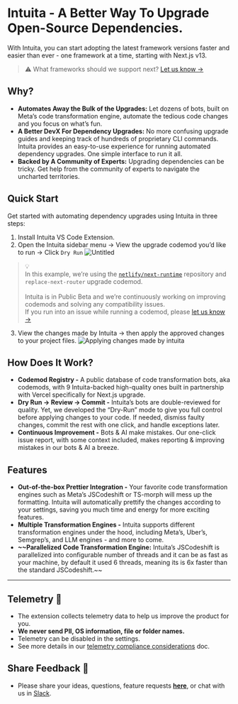 # Intuita - A Better Way To Upgrade Open-Source Dependencies.

With Intuita, you can start adopting the latest framework versions faster and easier than ever - one framework at a time, starting with Next.js v13.

> :warning: What frameworks should we support next? [Let us know →](https://feedback.intuita.io/codemod-requests)


## Why?

- **Automates Away the Bulk of the Upgrades:** Let dozens of bots, built on Meta’s code transformation engine, automate the tedious code changes and you focus on what’s fun.
- **A Better DevX For Dependency Upgrades:** No more confusing upgrade guides and keeping track of hundreds of proprietary CLI commands. Intuita provides an easy-to-use experience for running automated dependency upgrades. One simple interface to run it all.
- **Backed by A Community of Experts:** Upgrading dependencies can be tricky. Get help from the community of experts to navigate the uncharted territories.

## Quick Start

Get started with automating dependency upgrades using Intuita in three steps:

1. Install Intuita VS Code Extension.
2. Open the Intuita sidebar menu → View the upgrade codemod you’d like to run → Click `Dry Run` 
    ![Untitled](https://github.com/intuita-inc/intuita-docs/blob/main/static/img/vsce/vsce-dry-run.gif)


> 💡 <br>In this example, we’re using the [`netlify/next-runtime`](https://github.com/netlify/next-runtime/) repository and `replace-next-router` upgrade codemod. <br><br>Intuita is in Public Beta and we’re continuously working on improving codemods and solving any compatibility issues. <br>If you run into an issue while running a codemod, please [let us know →]()

3. View the changes made by Intuita → then apply the approved changes to your project files.
    ![Applying changes made by intuita](https://file.notion.so/f/s/a948d67c-fd04-465c-a7bd-c32dbaf21e87/Untitled.gif?id=fb98b5c9-d89c-4345-aed7-82f140250ad0&table=block&spaceId=5081bd3f-5196-4c3f-9e83-9e49a44d3d9b&expirationTimestamp=1683292091597&signature=EQegfh4SxerjRB8lox8oU57agVhNc17H11XaYnyMfVc&downloadName=Untitled.gif)
    

## How Does It Work?

- **Codemod Registry -** A public database of code transformation bots, aka codemods, with 9 Intuita-backed high-quality ones built in partnership with Vercel specifically for Next.js upgrade.
- **Dry Run →  Review → Commit -** Intuita’s bots are double-reviewed for quality. Yet, we developed the “Dry-Run” mode to give you full control before applying changes to your code. If needed, dismiss faulty changes, commit the rest with one click, and handle exceptions later.
- **Continuous Improvement -** Bots & AI make mistakes. Our one-click issue report, with some context included, makes reporting & improving mistakes in our bots & AI a breeze.

## Features

- **Out-of-the-box Prettier Integration -** Your favorite code transformation engines such as Meta’s JSCodeshift or TS-morph will mess up the formatting. Intuita will automatically prettify the changes according to your settings, saving you much time and energy for more exciting features.
- **Multiple Transformation Engines -** Intuita supports different transformation engines under the hood, including Meta’s, Uber’s, Semgrep’s, and LLM engines - and more to come.
- **~~Parallelized Code Transformation Engine:** Intuita’s JSCodeshift is parallelized into configurable number of threads and it can be as fast as your machine, by default it used 6 threads, meaning its is 6x faster than the standard JSCodeshift.~~

---

## Telemetry 🔭

- The extension collects telemetry data to help us improve the product for you.
- **We never send PII, OS information, file or folder names.**
- Telemetry can be disabled in the settings.
- See more details in our [telemetry compliance considerations](https://docs.intuita.io/docs/about-intuita/legal/telemetry-compliance) doc.

## Share Feedback 🎁

- Please share your ideas, questions, feature requests **[here](https://feedback.intuita.io/)**, or chat with us in [Slack](https://join.slack.com/t/intuita-inc/shared_invite/zt-1tvxm6ct0-mLZld_78yguDYOSM7DM7Cw).
